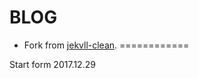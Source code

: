 BLOG
============

* Fork from [jekvll-clean](https://github.com/scotte/jekyll-clean).
============

Start form 2017.12.29

